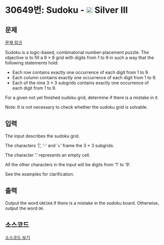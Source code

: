 # 30649번: Sudoku - <img src="https://static.solved.ac/tier_small/8.svg" style="height:20px" /> Silver III

<!-- performance -->

<!-- 문제 제출 후 깃허브에 푸시를 했을 때 제출한 코드의 성능이 입력될 공간입니다.-->

<!-- end -->

## 문제

[문제 링크](https://boj.kr/30649)


<p>Sudoku is a logic-based, combinatorial number-placement puzzle. The objective is to fill a 9 × 9 grid with digits from 1 to 9 in such a way that the following statements hold:</p>

<ul>
<li>Each row contains exactly one occurrence of each digit from 1 to 9.</li>
<li>Each column contains exactly one occurrence of each digit from 1 to 9.</li>
<li>Each of the nine 3 × 3 subgrids contains exactly one occurrence of each digit from 1 to 9.</li>
</ul>

<p>For a given not yet finished sudoku grid, determine if there is a mistake in it.</p>

<p>Note: It is not necessary to check whether the sudoku grid is solvable.</p>



## 입력


<p>The input describes the sudoku grid.</p>

<p>The characters ’|’, ’-’ and ’+’ frame the 3 × 3 subgrids.</p>

<p>The character ’.’ represents an empty cell.</p>

<p>All the other characters in the input will be digits from ’1’ to ’9’.</p>

<p>See the examples for clarification.</p>



## 출력


<p>Output the word <code>GRESKA</code> if there is a mistake in the sudoku board. Otherwise, output the word <code>OK</code>.</p>



## 소스코드

[소스코드 보기](Main.java)